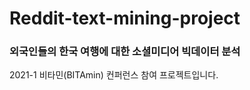 # Reddit-text-mining-project

### 외국인들의 한국 여행에 대한 소셜미디어 빅데이터 분석



2021-1 비타민(BITAmin) 컨퍼런스 참여 프로젝트입니다.
